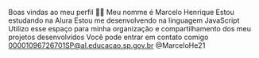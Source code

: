 Boas vindas ao meu perfil 💙💙
Meu nomme é Marcelo Henrique
Estou estudando na Alura
Estou me desenvolvendo na linguagem JavaScript
Utilizo esse espaço para minha organização e compartilhamento dos meu projetos desenvolvidos
Você pode entrar em contato comigo 
00001096726701SP@al.educacao.sp.gov.br
@MarceloHe21
